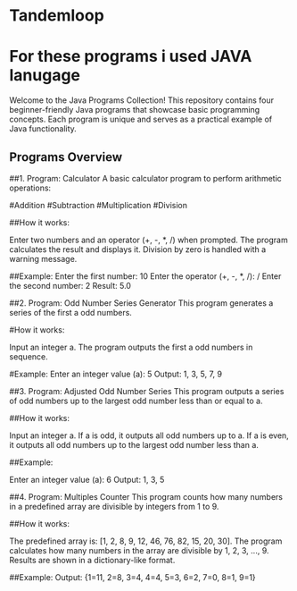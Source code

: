 # Tandemloop
# For these programs i used JAVA lanugage
Welcome to the Java Programs Collection! This repository contains four beginner-friendly Java programs that showcase basic programming concepts. Each program is unique and serves as a practical example of Java functionality.

  ## Programs Overview
  
##1. Program: Calculator
A basic calculator program to perform arithmetic operations:

#Addition
#Subtraction
#Multiplication
#Division

##How it works:

Enter two numbers and an operator (+, -, *, /) when prompted.
The program calculates the result and displays it.
Division by zero is handled with a warning message.

##Example:
Enter the first number: 10
Enter the operator (+, -, *, /): /
Enter the second number: 2
Result: 5.0


##2. Program: Odd Number Series Generator
This program generates a series of the first a odd numbers.

#How it works:

Input an integer a.
The program outputs the first a odd numbers in sequence.

#Example:
Enter an integer value (a): 5
Output: 1, 3, 5, 7, 9

##3. Program: Adjusted Odd Number Series
This program outputs a series of odd numbers up to the largest odd number less than or equal to a.

##How it works:

Input an integer a.
If a is odd, it outputs all odd numbers up to a.
If a is even, it outputs all odd numbers up to the largest odd number less than a.

##Example:

Enter an integer value (a): 6
Output: 1, 3, 5


##4. Program: Multiples Counter
This program counts how many numbers in a predefined array are divisible by integers from 1 to 9.

##How it works:

The predefined array is: [1, 2, 8, 9, 12, 46, 76, 82, 15, 20, 30].
The program calculates how many numbers in the array are divisible by 1, 2, 3, ..., 9.
Results are shown in a dictionary-like format.

##Example:
Output: {1=11, 2=8, 3=4, 4=4, 5=3, 6=2, 7=0, 8=1, 9=1}
